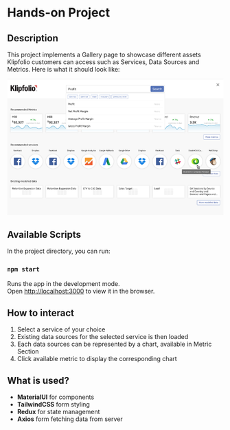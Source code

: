 # Hands-on Project

## Description
This project implements a Gallery page to showcase different assets Klipfolio customers can access such as Services, Data Sources and Metrics. Here is what it should look like:

![alt text](src\media\screenshot.png)



## Available Scripts

In the project directory, you can run:

### `npm start`

Runs the app in the development mode.\
Open [http://localhost:3000](http://localhost:3000) to view it in the browser.

## How to interact

1. Select a service of your choice
2. Existing data sources for the selected service is then loaded
3. Each data sources can be represented by a chart, available in Metric Section
4. Click available metric to display the corresponding chart

## What is used?
- **MaterialUI** for components
- **TailwindCSS** form styling
- **Redux** for state management
- **Axios** form fetching data from server




